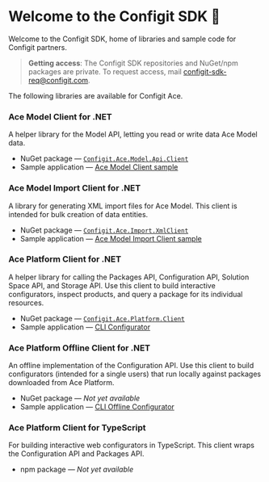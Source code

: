 
# Welcome to the Configit SDK :wave:

Welcome to the Configit SDK, home of libraries and sample code for Configit partners.

> **Getting access**: The Configit SDK repositories and NuGet/npm packages are private. To request access, mail
> configit-sdk-req@configit.com.

The following libraries are available for Configit Ace.

### Ace Model Client for .NET       

A helper library for the Model API, letting you read or write data Ace Model data.

- NuGet package —  [`Configit.Ace.Model.Api.Client`](https://github.com/configit-sdk/ace-model-samples/packages/1151047)
- Sample application —  [Ace Model Client sample](https://github.com/configit-sdk/ace-model-samples/tree/main/ModelApi/ApiClientSampleModel)

### Ace Model Import Client for .NET

A library for generating XML import files for Ace Model. This client is intended for bulk creation of data entities.

- NuGet package — [`Configit.Ace.Import.XmlClient`](https://github.com/configit-sdk/ace-model-samples/packages/1123124)
- Sample application — [Ace Model Import Client sample](https://github.com/configit-sdk/ace-model-samples/tree/main/XmlClientSampleModel)

### Ace Platform Client for .NET

A helper library for calling the Packages API, Configuration API, Solution Space API, and Storage API. Use this client to build
interactive configurators, inspect products, and query a package for its individual resources.

- NuGet package — [`Configit.Ace.Platform.Client`](https://github.com/configit-sdk/ace-configure-samples/packages/1123127)
- Sample application — [CLI Configurator](https://github.com/configit-sdk/ace-configure-samples/tree/master/cli-configurator)

### Ace Platform Offline Client for .NET

An offline implementation of the Configuration API. Use this client to build configurators (intended for a single users) that run locally
against packages downloaded from Ace Platform.

- NuGet package — *Not yet available*
- Sample application —
  [CLI Offline Configurator](https://github.com/configit-sdk/ace-configure-samples/tree/master/cli-offline-configurator)
  
### Ace Platform Client for TypeScript

For building interactive web configurators in TypeScript. This client wraps the Configuration API and Packages API.

- npm package — *Not yet available*
